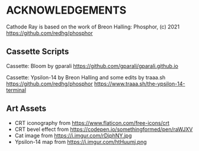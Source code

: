# ACKNOWLEDGEMENTS

Cathode Ray is based on the work of Breon Halling:
Phosphor, (c) 2021
https://github.com/redhg/phosphor

## Cassette Scripts

Cassette: Bloom by gparali
https://github.com/gparali/gparali.github.io

Cassette: Ypsilon-14 by Breon Halling and some edits by traaa.sh
https://github.com/redhg/phosphor
https://www.traaa.sh/the-ypsilon-14-terminal

## Art Assets

- CRT iconography from https://www.flaticon.com/free-icons/crt
- CRT bevel effect from https://codepen.io/somethingformed/pen/raWJXV
- Cat image from https://i.imgur.com/rDjphNY.jpg
- Ypsilon-14 map from https://i.imgur.com/htHuumj.png
